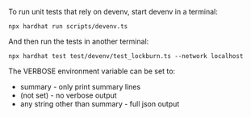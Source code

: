 To run unit tests that rely on devenv, start devenv in a terminal:

    npx hardhat run scripts/devenv.ts

And then run the tests in another terminal:

    npx hardhat test test/devenv/test_lockburn.ts --network localhost

The VERBOSE environment variable can be set to:

* summary - only print summary lines
* (not set) - no verbose output
* any string other than summary - full json output
